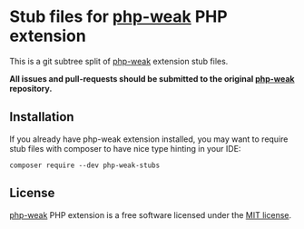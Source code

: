 # Stub files for [php-weak](https://github.com/pinepain/php-weak) PHP extension

This is a git subtree split of [php-weak](https://github.com/pinepain/php-weak) extension stub files.

**All issues and pull-requests should be submitted to the original [php-weak](https://github.com/pinepain/php-weak) repository.** 


## Installation

If you already have php-weak extension installed, you may want to require stub files with composer to have nice
type hinting in your IDE:

    composer require --dev php-weak-stubs
    
## License

[php-weak](https://github.com/pinepain/php-weak) PHP extension is a free software licensed under the [MIT license](http://opensource.org/licenses/MIT).
